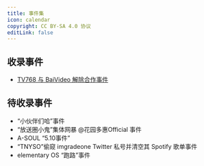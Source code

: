 ```yaml
---
title: 事件集
icon: calendar
copyright: CC BY-SA 4.0 协议
editLink: false
---
```


## 收录事件
- [TV768 与 BaiVideo 解除合作事件](tv768-baiv.md)

## 待收录事件

- “小伙伴们哈”事件
- “放送圈小鬼”集体网暴 @花园多惠Official 事件
- A-SOUL “5.10事件”
- “TNYSO”偷窥 imgradeone Twitter 私号并清空其 Spotify 歌单事件
- elementary OS “跑路”事件
